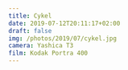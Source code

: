 ```yaml
---
title: Cykel
date: 2019-07-12T20:11:17+02:00
draft: false
img: /photos/2019/07/cykel.jpg
camera: Yashica T3
film: Kodak Portra 400
---
```

